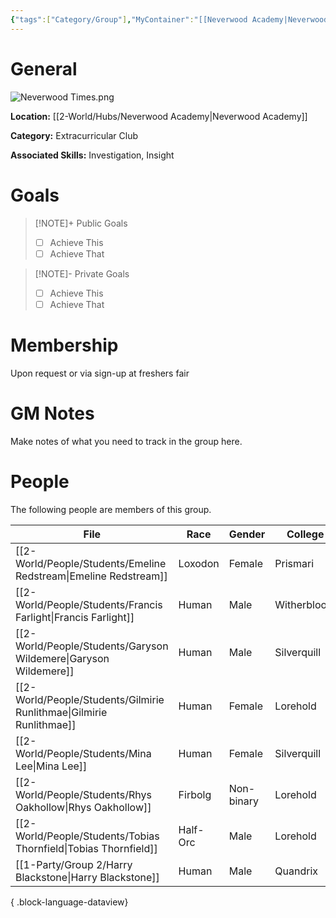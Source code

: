 ```yaml
---
{"tags":["Category/Group"],"MyContainer":"[[Neverwood Academy|Neverwood Academy]]","MyCategory":"Extracurricular Club","image":"Neverwood Times.png","obsidianUIMode":"preview","leaders":null,"staff":null,"members":null,"initiates":null,"primary_contact":null,"Skill1":"Investigation","Skill2":"Insight","dg-publish":true,"dg-path":"World/Groups/Extracurricular Club/Neverwood Times.md","permalink":"/world/groups/extracurricular-club/neverwood-times/","dgPassFrontmatter":true,"updated":"2025-10-04T00:48:04.000+01:00"}
---
```



# General

![Neverwood Times.png](/img/user/z_Assets/Extracurriculars/Neverwood%20Times.png)

**Location:** [[2-World/Hubs/Neverwood Academy\|Neverwood Academy]]

**Category:** Extracurricular Club

**Associated Skills:** Investigation, Insight

# Goals

> [!NOTE]+ Public Goals
> - [ ] Achieve This
> - [ ] Achieve That

> [!NOTE]- Private Goals
> - [ ] Achieve This
> - [ ] Achieve That

# Membership
Upon request or via sign-up at freshers fair

# GM Notes

Make notes of what you need to track in the group here. 


# People

The following people are members of this group.  


| File                                                                    | Race     | Gender     | College     |
| ----------------------------------------------------------------------- | -------- | ---------- | ----------- |
| [[2-World/People/Students/Emeline Redstream\|Emeline Redstream]]     | Loxodon  | Female     | Prismari    |
| [[2-World/People/Students/Francis Farlight\|Francis Farlight]]       | Human    | Male       | Witherbloom |
| [[2-World/People/Students/Garyson Wildemere\|Garyson Wildemere]]     | Human    | Male       | Silverquill |
| [[2-World/People/Students/Gilmirie Runlithmae\|Gilmirie Runlithmae]] | Human    | Female     | Lorehold    |
| [[2-World/People/Students/Mina Lee\|Mina Lee]]                       | Human    | Female     | Silverquill |
| [[2-World/People/Students/Rhys Oakhollow\|Rhys Oakhollow]]           | Firbolg  | Non-binary | Lorehold    |
| [[2-World/People/Students/Tobias Thornfield\|Tobias Thornfield]]     | Half-Orc | Male       | Lorehold    |
| [[1-Party/Group 2/Harry Blackstone\|Harry Blackstone]]               | Human    | Male       | Quandrix    |

{ .block-language-dataview}
